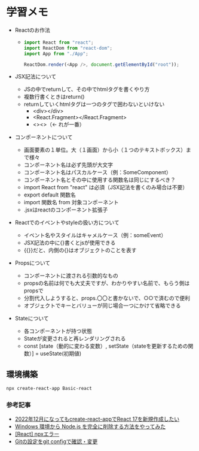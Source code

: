 # 学習メモ

- Reactのお作法

  - ```javascript
    import React from "react";
    import ReactDom from "react-dom";
    import App from "./App";

    ReactDom.render(<App />, document.getElementById("root"));
    ```

- JSX記法について
  - JSの中でreturnして、その中でhtmlタグを書くやり方
  - 複数行書くときはreturn()
  - returnしていくhtmlタグは一つのタグで囲わないといけない
    - &lt;div&gt;&lt;/div&gt;
    - &lt;React.Fragment&gt;&lt;/React.Fragment&gt;
    - &lt;&gt;&lt;&gt;（← れが一番）
- コンポーネントについて
  - 画面要素の１単位。大（１画面）から小（１つのテキストボックス）まで様々
  - コンポーネント名は必ず先頭が大文字
  - コンポーネント名はパスカルケース（例：SomeComponent）
  - コンポーネント名とその中に使用する関数名は同じにするべき？
  - import React from "react" は必須（JSX記法を書くのみ場合は不要）
  - export default 関数名
  - import 関数名 from 対象コンポーネント
  - .jsxはreactのコンポーネント拡張子
- Reactでのイベントやstyleの扱い方について
  - イベント名やスタイルはキャメルケース（例：someEvent）
  - JSX記法の中に{}書くとjsが使用できる
  - {{}}だと、内側の{}はオブジェクトのことを表す
- Propsについて
  - コンポーネントに渡される引数的なもの
  - propsの名前は何でも大丈夫ですが、わかりやすい名前で、もらう側はpropsで
  - 分割代入しようすると、props.〇〇と書かないで、○○で済むので便利
  - オブジェクトでキーとバリューが同じ場合一つにかけて省略できる
- Stateについて
  - 各コンポーネントが持つ状態
  - Stateが変更されると再レンダリングされる
  - const [state（動的に変わる変数）, setState（stateを更新するための関数）] = useState(初期値)

## 環境構築

```bash
npx create-react-app Basic-react
```

### 参考記事

- [2022年12月になってもcreate-react-appでReact 17を新規作成したい](https://moritalous.pages.dev/81ca7bc518e4c3becdd6)
- [Windows 環境から Node.js を完全に削除する方法をやってみた](https://dev.classmethod.jp/articles/completely-uninstall-nodejs-from-windows/)
- [[React] npxエラー](https://zenn.dev/huraipan/articles/180999f3ad3742)
- [Gitの設定をgit configで確認・変更](https://note.nkmk.me/git-config-setting/)
